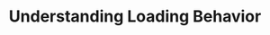 ---
title: Understanding Loading Behavior
permalink: /replication/loading/understanding-loading-behavior
keywords:
summary: "Learn about the methods Stitch uses to load data into your destination and what the impact will be on your destination tables."

layout: general
toc: true

content-type: ""
key: "understanding-loading-behavior"
order: 

intro: |
  {{ page.summary }}

  In this guide, we'll cover:

  {% for section in page.sections %}
  - [{{ section.summary }}](#{{ section.anchor }})
  {% endfor %}

sections:
  - title: "Loading behavior types"
    anchor: "loading-behavior-types"
    summary: "The loading behavior types Stitch supports"
    content: |
      When data is loaded into your destination, Stitch will use one of the following loading behavior types:

      {% for subsection in section.subsections %}
      - [{{ subsection.title }}](#{{ subsection.anchor }})
      {% endfor %}

    subsections:
      - title: "Upsert"
        anchor: "loading-behavior-types--upsert"
        content: |
          When data is loaded using the Upsert behavior, existing rows are updated in tables with defined Primary Keys. Stitch will de-dupe records based on Primary Keys before loading them, meaning that only one version of a record will exist in the table at any given time. 

      - title: "Append-Only"
        anchor: "loading-behavior-types--append-only"
        content: |
          When data is loaded using the Append-Only behavior, records are appended to the end of the table as new rows. Existing rows in the table aren't updated even if the source has defined Primary Keys. Multiple versions of a row can exist in a table, creating a log of how a record has changed over time.

          todo-SF and database integration exception?

  - title: "Determining loading behavior"
    anchor: "loading-behavior-determined"
    summary: "How loading behavior is determined"
    content: |
      At a high level, loading behavior is determined by the following:

      - The destination's support for Upsert loading
      - The presence of Primary Keys in the source data and destination
      - The integration or table has pre-configured loading behavior

    subsections:
      - title: "Upsert loading"
        anchor: "upsert-loading-conditions"
        content: |
          Upsert loading is used when **all** of the following conditions are met:

          1. The destination supports or is configured to use Upsert loading, **and**
          2. The data has defined Primary Keys in the source **and** destination, **and**
          3. The integration or table is not pre-configured to use Append-Only loading

      - title: "Append-Only loading"
        anchor: "append-only-conditions"
        content: |
          Append-Only loading is used when **any** of the following conditions are met:

          - The destination only supports or is configured to use Append-Only loading, **or**
          - The data doesn't have defined Primary Keys in the source **or** destination, **or**
          - The integration or table is pre-configured to use Append-Only loading

          **Note**: The only exception to this is database and SF integrations, where the table is truncated in the destination before new data is loaded.

  - title: "Examples"
    anchor: "examples"
    summary: "Examples of each loading behavior type"
    content: |
      todo

    subsections:
      - title: "Upsert loading example"
        anchor: "example--upsert-loading"
        content: |
          In this example:

          1. The destination supports **or** is configured to use Upsert loading, and
          2. The data has defined Primary Keys in the source and destination, and
          3. The integration or table being loaded is not pre-configured to use Append-Only loading

          {% include layout/image.html enlarge=true file="/replication/upsert-loading-example.png" alt="Click to enlarge: Upsert loading example" %}

      - title: "Append-Only examples"
        anchor: "example--append-only-loading"
        content: |
          {% for sub-subsection in subsection.sub-subsections %}
          - [{{ sub-subsection.title }}](#{{ sub-subsection.anchor }})
          {% endfor %}

        sub-subsections:
          - title: "General todo"
            anchor: "example--append-only--general"
            content: |
              This example is applicable **any** of the following are true:

              - The destination only supports **or** is configured to use Append-Only loading, **or**
              - The integration or table being loaded is pre-configured to use Append-Only loading, **or**
              - The source data has defined Primary Keys, but the table in the destination doesn't. For example: Primary Key table comments are removed from a table in Amazon Redshift.

          - title: "No Primary Keys defined in the source"
            anchor: "example--append-only--no-primary-keys"
            content: |
              This example is applicable when the source data doesn't have a defined Primary Key.

              When source data that doesn't have a Primary Key is replicated, Stitch appends an `{{ system-column.primary-key }}` to the data to function as a Primary Key.

              {% include layout/image.html enlarge=true file="/replication/append-only-no-primary-key.png" alt="Click to enlarge: Append-Only loading as a result of no defined Primary Keys" %}

          - title: "Full Table Replication, Append-Only destination"
            anchor: "example--append-only--full-table-replication-append-only-destination"
            content: |
              This example is applicable when **both** of the following conditions are true:

              1. The destination only supports or is configured to use Append-Only loading, **and**
              2. The source table is using Full Table Replication

              {% include layout/image.html enlarge=true file="/replication/append-only-full-table-rep.png" alt="Click to enlarge: Append-Only loading with Full Table Replication" %}

  - title: "Reference"
    anchor: "reference"
    summary: "TODO"
    content: |
      todo

    subsections:
      - title: "Destinations and default loading behavior"
        anchor: "reference--destinations-loading-behavior"
        content: |
          {% include misc/icons.html %}

          **Note**: If a destination supports and is configured to use Upsert loading, Stitch will attempt to use Upsert loading before Append-Only. All [other conditions for Upsert loading](#upsert-loading-conditions) must also be met.

          {% assign attributes = "Destination|Version|Default loading behavior|Loading behavior is configurable?" | split:"|" %}

          {% assign destinations = site.destinations | where:"destination",true | sort:"display_name" %}

          <table class="attribute-list">
          <tr>
          {% for attribute in attributes %}
          {% if forloop.first == true %}
          <td align="right">
          {% else %}
          <td>
          {% endif %}
          <strong>{{ attribute }}</strong>
          </td>
          {% endfor %}
          </tr>
          {% for destination in destinations %}
          {% assign version = destination.this-version | prepend: "v" %}
          <tr>
          <td align="right">
          {{ destination.display_name }}
          </td>
          <td width="15%; fixed">
          {{ version }}
          </td>
          <td width="20%; fixed">
          {{ site.data.destinations[destination.type][version]replication.default-loading-behavior }}
          </td>
          <td width="25%; fixed">
          {% case site.data.destinations[destination.type][version]replication.configurable-loading-behavior %}
          {% when true %}
          {{ supported | replace:"TOOLTIP","Loading behavior is configurable for this destination and version." }}
          {% when false %}
          {{ not-supported | replace:"TOOLTIP","Loading behavior is not configurable for this destination and version." }}
          {% endcase %}
          </td>
          </tr>
          {% endfor %}
          </table>

      - title: "Append-Only integrations"
        anchor: "reference--append-only-integrations"
        content: |
          {% assign all-integrations = site.documents | where:"input",true %}
          {% assign append-only-integrations = all-integrations | where:"append-only-integration",true %}
          {% assign append-only-tables = all-integrations | where:"append-only-tables",true %}

          {% assign all-append-only = append-only-integrations | concat: append-only-tables | sort:"display_name" %}

          {% assign attributes = "Integration|Version|Notes" | split:"|" %}

          The integrations listed below are pre-configured to use Append-Only loading for all or some tables.

          <table class="attribute-list">
          <tr>
          {% for attribute in attributes %}
          {% if forloop.first == true %}
          <td align="right" width="40%; fixed">
          {% else %}
          <td>
          {% endif %}
          <strong>{{ attribute }}</strong>
          </td>
          {% endfor %}
          </tr>
          {% for integration in all-append-only %}
          <tr>
          <td align="right">
          {{ integration.display_name }}
          </td>
          <td width="15%; fixed">
          {{ integration.this-version | prepend: "v" }}
          </td>
          <td>
          {% if integration.append-only-integration == true %}
          All tables use Append-Only loading
          {% endif %}
          {% if integration.append-only-tables == true %}
          {{ integration.append-only-tables-description }}
          {% endif %}
          </td>
          </tr>
          {% endfor %}
          </table>
---